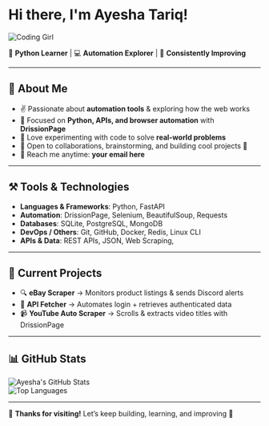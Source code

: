 # Hi there, I'm Ayesha Tariq!  

![Coding Girl](https://media.giphy.com/media/NG7SdzS5BtYKY0rtib/giphy.gif)  

🌱 **Python Learner** | 💻 **Automation Explorer** | 🎯 **Consistently Improving**  

---

## 💫 About Me  

- ✌️ Passionate about **automation tools** & exploring how the web works  
- 🧠 Focused on **Python, APIs, and browser automation** with **DrissionPage**  
- 📌 Love experimenting with code to solve **real-world problems**  
- 💬 Open to collaborations, brainstorming, and building cool projects 🚀  
- 📧 Reach me anytime: **your email here**  

---

## ⚒️ Tools & Technologies  

- **Languages & Frameworks**: Python, FastAPI
- **Automation**: DrissionPage, Selenium, BeautifulSoup, Requests  
- **Databases**: SQLite, PostgreSQL, MongoDB  
- **DevOps / Others**: Git, GitHub, Docker, Redis, Linux CLI  
- **APIs & Data**: REST APIs, JSON, Web Scraping, 

---

## 🧩 Current Projects  

- 🔍 **eBay Scraper** → Monitors product listings & sends Discord alerts  
- 🔗 **API Fetcher** → Automates login + retrieves authenticated data  
- 📹 **YouTube Auto Scraper** → Scrolls & extracts video titles with DrissionPage  

---

## 📊 GitHub Stats  

![Ayesha's GitHub Stats](https://github-readme-stats.vercel.app/api?username=Mayyl-huda&show_icons=true&theme=tokyonight)  
![Top Languages](https://github-readme-stats.vercel.app/api/top-langs/?username=Mayyl-huda&layout=compact&theme=tokyonight)  

---

🌸 **Thanks for visiting!** Let’s keep building, learning, and improving 🌱  


